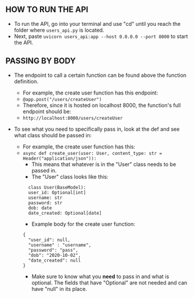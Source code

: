 ## HOW TO RUN THE API
- To run the API, go into your terminal and use "cd" until you reach the folder where ```users_api.py``` is located.
- Next, paste ```uvicorn users_api:app --host 0.0.0.0 --port 8000``` to start the API.

## PASSING BY BODY
- The endpoint to call a certain function can be found above the function definition.
  - For example, the create user function has this endpoint:
  - ```@app.post("/users/createUser")```
  - Therefore, since it is hosted on localhost 8000, the function's full endpoint should be:
  - ```http://localhost:8000/users/createUser```

- To see what you need to specifically pass in, look at the def and see what class should be passed in:
  - For example, the create user function has this:
  - ```async def create_user(user: User, content_type: str = Header("application/json")):```
    - This means that whatever is in the "User" class needs to be passed in.
    - The "User" class looks like this:
    ```
      class User(BaseModel):
      user_id: Optional[int]
      username: str
      password: str
      dob: date
      date_created: Optional[date]
    ```
    - Example body for the create user function:
    ```
    {
      "user_id": null,
      "username" : "username",
      "password": "pass",
      "dob": "2020-10-02",
      "date_created": null
    }
    ```
    - Make sure to know what you **need** to pass in and what is optional. The fields that have "Optional" are not needed and can have "null" in its place.
